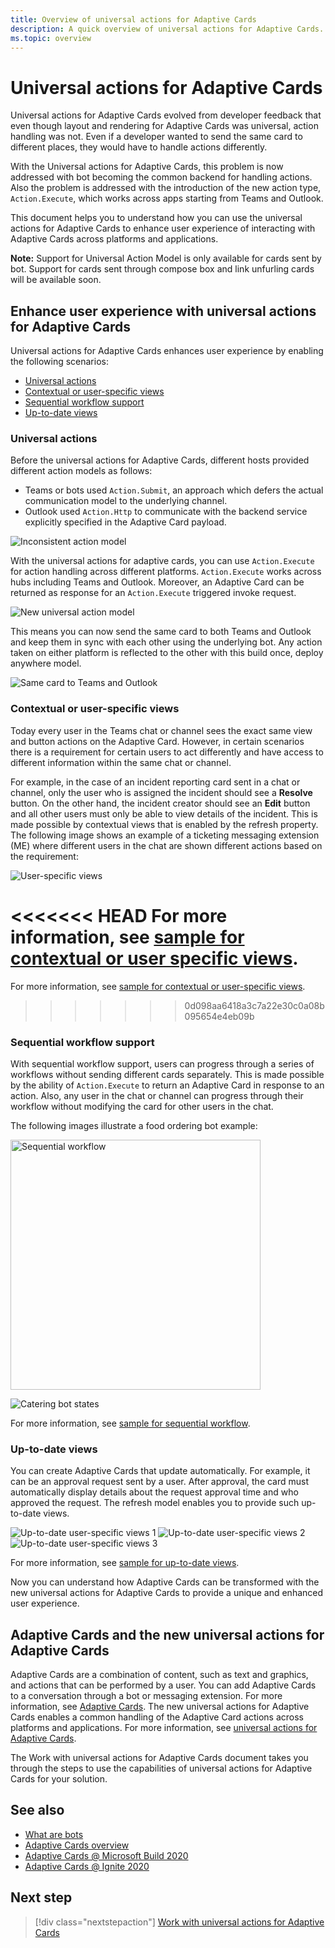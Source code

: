 ```yaml
---
title: Overview of universal actions for Adaptive Cards
description: A quick overview of universal actions for Adaptive Cards.
ms.topic: overview
---
```


# Universal actions for Adaptive Cards

Universal actions for Adaptive Cards evolved from developer feedback that even though layout and rendering for Adaptive Cards was universal, action handling was not. Even if a developer wanted to send the same card to different places, they would have to handle actions differently.

With the Universal actions for Adaptive Cards, this problem is now addressed with bot becoming the common backend for handling actions. Also the problem is addressed with the introduction of the new action type, `Action.Execute`, which works across apps starting from Teams and Outlook.

This document helps you to understand how you can use the universal actions for Adaptive Cards to enhance user experience of interacting with Adaptive Cards across platforms and applications.

**Note:** Support for Universal Action Model is only available for cards sent by bot. Support for cards sent through compose box and link unfurling cards will be available soon.

## Enhance user experience with universal actions for Adaptive Cards

Universal actions for Adaptive Cards enhances user experience by enabling the following scenarios:

* [Universal actions](#universal-actions)
* [Contextual or user-specific views](#contextual-or-user-specific-views)
* [Sequential workflow support](#sequential-workflow-support)
* [Up-to-date views](#up-to-date-views)

### Universal actions

Before the universal actions for Adaptive Cards, different hosts provided different action models as follows:

* Teams or bots used `Action.Submit`, an approach which defers the actual communication model to the underlying channel.
* Outlook used `Action.Http` to communicate with the backend service explicitly specified in the Adaptive Card payload.

![Inconsistent action model](~/assets/images/bots/inconsistent-action-model.png)

With the universal actions for adaptive cards, you can use `Action.Execute` for action handling across different platforms. `Action.Execute` works across hubs including Teams and Outlook. Moreover, an Adaptive Card can be returned as response for an `Action.Execute` triggered invoke request.

![New universal action model](~/assets/images/bots/Newuniversalactionmodel.png)

This means you can now send the same card to both Teams and Outlook and keep them in sync with each other using the underlying bot. Any action taken on either platform is reflected to the other with this build once, deploy anywhere model.

![Same card to Teams and Outlook](~/assets/images/bots/TeamsandOutlook.png)

### Contextual or user-specific views

Today every user in the Teams chat or channel sees the exact same view and button actions on the Adaptive Card. However, in certain scenarios there is a requirement for certain users to act differently and have access to different information within the same chat or channel.

For example, in the case of an incident reporting card sent in a chat or channel, only the user who is assigned the incident should see a **Resolve** button. On the other hand, the incident creator should see an **Edit** button and all other users must only be able to view details of the incident. This is made possible by contextual views that is enabled by the refresh property. The following image shows an example of a ticketing messaging extension (ME) where different users in the chat are shown different actions based on the requirement:

![User-specific views](~/assets/images/bots/Rolebasedviews.png)

<<<<<<< HEAD
For more information, see [sample for contextual or user specific views](User-Specific-Views.md).
=======
For more information, see [sample for contextual or user-specific views](User-Specific-Views.md).
>>>>>>> 0d098aa6418a3c7a22e30c0a08b095654e4eb09b

### Sequential workflow support

With sequential workflow support, users can progress through a series of workflows without sending different cards separately. This is made possible by the ability of `Action.Execute` to return an Adaptive Card in response to an action. Also, any user in the chat or channel can progress through their workflow without modifying the card for other users in the chat.

The following images illustrate a food ordering bot example: <br/>

<img src="~/assets/images/bots/sequentialWorkflow.gif" alt="Sequential workflow" width="400"/>

![Catering bot states](~/assets/images/bots/Cateringbotstates.png)

For more information, see [sample for sequential workflow](Sequential-Workflows.md).

### Up-to-date views

You can create Adaptive Cards that update automatically. For example, it can be an approval request sent by a user. After approval, the card must automatically display details about the request approval time and who approved the request. The refresh model enables you to provide such up-to-date views.

![Up-to-date user-specific views 1](~/assets/images/bots/up-to-date-views-stage1.png)
![Up-to-date user-specific views 2](~/assets/images/bots/up-to-date-views-stage2.png)
![Up-to-date user-specific views 3](~/assets/images/bots/up-to-date-views-stage3.png)

For more information, see [sample for up-to-date views](Up-To-Date-Views.md).

Now you can understand how Adaptive Cards can be transformed with the new universal actions for Adaptive Cards to provide a unique and enhanced user experience.

## Adaptive Cards and the new universal actions for Adaptive Cards

Adaptive Cards are a combination of content, such as text and graphics, and actions that can be performed by a user. You can add Adaptive Cards to a conversation through a bot or messaging extension. For more information, see [Adaptive Cards](http://adaptivecards.io/). The new universal actions for Adaptive Cards enables a common handling of the Adaptive Card actions across platforms and applications. For more information, see [universal actions for Adaptive Cards](https://docs.microsoft.com/adaptive-cards/authoring-cards/universal-action-model).

The Work with universal actions for Adaptive Cards document takes you through the steps to use the capabilities of universal actions for Adaptive Cards for your solution.

## See also

* [What are bots](~/bots/what-are-bots.md)
* [Adaptive Cards overview](~/task-modules-and-cards/what-are-cards.md)
* [Adaptive Cards @ Microsoft Build 2020](https://youtu.be/hEBhwB72Qn4?t=1393)
* [Adaptive Cards @ Ignite 2020](https://techcommunity.microsoft.com/t5/video-hub/elevate-user-experiences-with-teams-and-adaptive-cards/m-p/1689460)

## Next step

> [!div class="nextstepaction"]
> [Work with universal actions for Adaptive Cards](Work-with-universal-actions-for-adaptive-cards.md)
